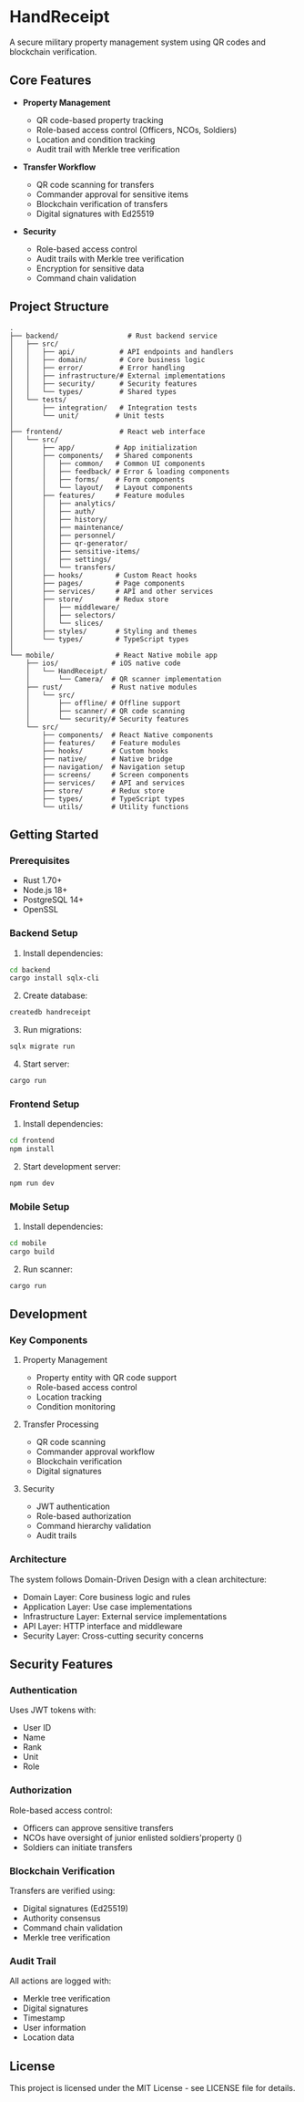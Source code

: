 # HandReceipt

A secure military property management system using QR codes and blockchain verification.

## Core Features

- **Property Management**
  - QR code-based property tracking
  - Role-based access control (Officers, NCOs, Soldiers)
  - Location and condition tracking
  - Audit trail with Merkle tree verification

- **Transfer Workflow**
  - QR code scanning for transfers
  - Commander approval for sensitive items
  - Blockchain verification of transfers
  - Digital signatures with Ed25519

- **Security**
  - Role-based access control
  - Audit trails with Merkle tree verification
  - Encryption for sensitive data
  - Command chain validation

## Project Structure

```
.
├── backend/                 # Rust backend service
│   ├── src/
│   │   ├── api/           # API endpoints and handlers
│   │   ├── domain/        # Core business logic
│   │   ├── error/         # Error handling
│   │   ├── infrastructure/# External implementations
│   │   ├── security/      # Security features
│   │   └── types/         # Shared types
│   └── tests/
│       ├── integration/   # Integration tests
│       └── unit/         # Unit tests
│
├── frontend/              # React web interface
│   └── src/
│       ├── app/          # App initialization
│       ├── components/   # Shared components
│       │   ├── common/   # Common UI components
│       │   ├── feedback/ # Error & loading components
│       │   ├── forms/    # Form components
│       │   └── layout/   # Layout components
│       ├── features/     # Feature modules
│       │   ├── analytics/
│       │   ├── auth/
│       │   ├── history/
│       │   ├── maintenance/
│       │   ├── personnel/
│       │   ├── qr-generator/
│       │   ├── sensitive-items/
│       │   ├── settings/
│       │   └── transfers/
│       ├── hooks/        # Custom React hooks
│       ├── pages/        # Page components
│       ├── services/     # API and other services
│       ├── store/        # Redux store
│       │   ├── middleware/
│       │   ├── selectors/
│       │   └── slices/
│       ├── styles/       # Styling and themes
│       └── types/        # TypeScript types
│
└── mobile/               # React Native mobile app
    ├── ios/             # iOS native code
    │   └── HandReceipt/
    │       └── Camera/  # QR scanner implementation
    ├── rust/            # Rust native modules
    │   └── src/
    │       ├── offline/ # Offline support
    │       ├── scanner/ # QR code scanning
    │       └── security/# Security features
    └── src/
        ├── components/  # React Native components
        ├── features/    # Feature modules
        ├── hooks/       # Custom hooks
        ├── native/      # Native bridge
        ├── navigation/  # Navigation setup
        ├── screens/     # Screen components
        ├── services/    # API and services
        ├── store/       # Redux store
        ├── types/       # TypeScript types
        └── utils/       # Utility functions
```

## Getting Started

### Prerequisites

- Rust 1.70+
- Node.js 18+
- PostgreSQL 14+
- OpenSSL

### Backend Setup

1. Install dependencies:
```bash
cd backend
cargo install sqlx-cli
```

2. Create database:
```bash
createdb handreceipt
```

3. Run migrations:
```bash
sqlx migrate run
```

4. Start server:
```bash
cargo run
```

### Frontend Setup

1. Install dependencies:
```bash
cd frontend
npm install
```

2. Start development server:
```bash
npm run dev
```

### Mobile Setup

1. Install dependencies:
```bash
cd mobile
cargo build
```

2. Run scanner:
```bash
cargo run
```

## Development

### Key Components

1. Property Management
   - Property entity with QR code support
   - Role-based access control
   - Location tracking
   - Condition monitoring

2. Transfer Processing
   - QR code scanning
   - Commander approval workflow
   - Blockchain verification
   - Digital signatures

3. Security
   - JWT authentication
   - Role-based authorization
   - Command hierarchy validation
   - Audit trails

### Architecture

The system follows Domain-Driven Design with a clean architecture:

- Domain Layer: Core business logic and rules
- Application Layer: Use case implementations
- Infrastructure Layer: External service implementations
- API Layer: HTTP interface and middleware
- Security Layer: Cross-cutting security concerns

## Security Features

### Authentication

Uses JWT tokens with:
- User ID
- Name
- Rank
- Unit
- Role

### Authorization

Role-based access control:
- Officers can approve sensitive transfers
- NCOs have oversight of junior enlisted soldiers'property ()
- Soldiers can initiate transfers

### Blockchain Verification

Transfers are verified using:
- Digital signatures (Ed25519)
- Authority consensus
- Command chain validation
- Merkle tree verification

### Audit Trail

All actions are logged with:
- Merkle tree verification
- Digital signatures
- Timestamp
- User information
- Location data

## License

This project is licensed under the MIT License - see LICENSE file for details.
